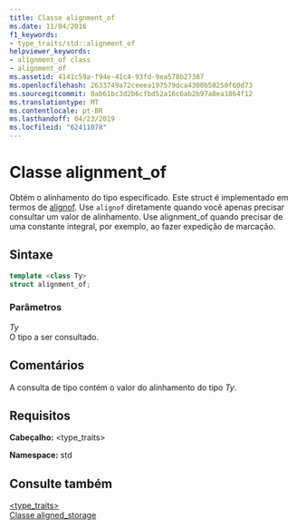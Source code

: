 ```yaml
---
title: Classe alignment_of
ms.date: 11/04/2016
f1_keywords:
- type_traits/std::alignment_of
helpviewer_keywords:
- alignment_of class
- alignment_of
ms.assetid: 4141c59a-f94e-41c4-93fd-9ea578b27387
ms.openlocfilehash: 2633749a72ceeea197579dca4300b58250f60d73
ms.sourcegitcommit: 0ab61bc3d2b6cfbd52a16c6ab2b97a8ea1864f12
ms.translationtype: MT
ms.contentlocale: pt-BR
ms.lasthandoff: 04/23/2019
ms.locfileid: "62411078"
---
```

# <a name="alignmentof-class"></a>Classe alignment_of

Obtém o alinhamento do tipo especificado. Este struct é implementado em termos de [alignof](../cpp/alignof-and-alignas-cpp.md). Use `alignof` diretamente quando você apenas precisar consultar um valor de alinhamento. Use alignment_of quando precisar de uma constante integral, por exemplo, ao fazer expedição de marcação.

## <a name="syntax"></a>Sintaxe

```cpp
template <class Ty>
struct alignment_of;
```

### <a name="parameters"></a>Parâmetros

*Ty*<br/>
O tipo a ser consultado.

## <a name="remarks"></a>Comentários

A consulta de tipo contém o valor do alinhamento do tipo *Ty*.

## <a name="requirements"></a>Requisitos

**Cabeçalho:** \<type_traits>

**Namespace:** std

## <a name="see-also"></a>Consulte também

[<type_traits>](../standard-library/type-traits.md)<br/>
[Classe aligned_storage](../standard-library/aligned-storage-class.md)<br/>
